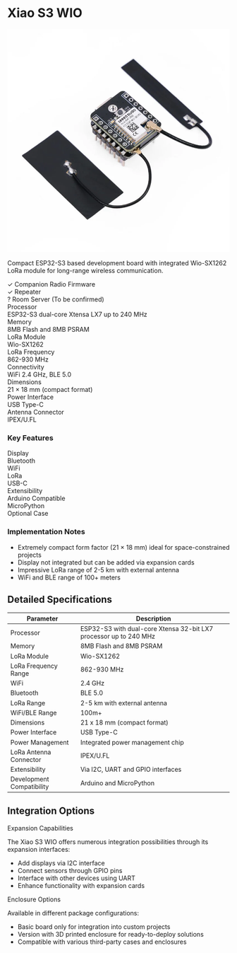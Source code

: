 # Xiao S3 WIO

<div class="section-divider">
  <div class="divider-line"></div>
</div>

<div class="device-header">
  <div class="device-image">
    <img src="./../../images/xiao-esp32s3-wio-sx1262-kit-for-meshtastic-lora-seeed-106179-72494757806465_800x.png" alt="Xiao S3 WIO">
  </div>
  <div class="device-intro">
    <p class="device-description">Compact ESP32-S3 based development board with integrated Wio-SX1262 LoRa module for long-range wireless communication.</p>
    <div class="firmware-support">
      <div class="support-item supported">
        <span class="support-icon">✓</span>
        <span class="support-text">Companion Radio Firmware</span>
      </div>
      <div class="support-item supported">
        <span class="support-icon">✓</span>
        <span class="support-text">Repeater</span>
      </div>
      <div class="support-item partial">
        <span class="support-icon">?</span>
        <span class="support-text">Room Server (To be confirmed)</span>
      </div>
    </div>
  </div>
</div>

<div class="specs-overview">
  <div class="specs-item">
    <div class="specs-label">Processor</div>
    <div class="specs-value">ESP32-S3 dual-core Xtensa LX7 up to 240 MHz</div>
  </div>
  <div class="specs-item">
    <div class="specs-label">Memory</div>
    <div class="specs-value">8MB Flash and 8MB PSRAM</div>
  </div>
  <div class="specs-item">
    <div class="specs-label">LoRa Module</div>
    <div class="specs-value">Wio-SX1262</div>
  </div>
  <div class="specs-item">
    <div class="specs-label">LoRa Frequency</div>
    <div class="specs-value">862-930 MHz</div>
  </div>
  <div class="specs-item">
    <div class="specs-label">Connectivity</div>
    <div class="specs-value">WiFi 2.4 GHz, BLE 5.0</div>
  </div>
  <div class="specs-item">
    <div class="specs-label">Dimensions</div>
    <div class="specs-value">21 × 18 mm (compact format)</div>
  </div>
  <div class="specs-item">
    <div class="specs-label">Power Interface</div>
    <div class="specs-value">USB Type-C</div>
  </div>
  <div class="specs-item">
    <div class="specs-label">Antenna Connector</div>
    <div class="specs-value">IPEX/U.FL</div>
  </div>
</div>

<div class="device-features">
  <div class="features-group">
    <h3 class="features-title">Key Features</h3>
    <div class="features-grid">
      <div class="feature-item unavailable">
        <span class="feature-name">Display</span>
      </div>
      <div class="feature-item available">
        <span class="feature-name">Bluetooth</span>
      </div>
      <div class="feature-item available">
        <span class="feature-name">WiFi</span>
      </div>
      <div class="feature-item available">
        <span class="feature-name">LoRa</span>
      </div>
      <div class="feature-item available">
        <span class="feature-name">USB-C</span>
      </div>
      <div class="feature-item available">
        <span class="feature-name">Extensibility</span>
      </div>
      <div class="feature-item available">
        <span class="feature-name">Arduino Compatible</span>
      </div>
      <div class="feature-item available">
        <span class="feature-name">MicroPython</span>
      </div>
      <div class="feature-item available">
        <span class="feature-name">Optional Case</span>
      </div>
    </div>
  </div>
  
  <div class="notes-group">
    <h3 class="notes-title">Implementation Notes</h3>
    <ul class="notes-list">
      <li>Extremely compact form factor (21 × 18 mm) ideal for space-constrained projects</li>
      <li>Display not integrated but can be added via expansion cards</li>
      <li>Impressive LoRa range of 2-5 km with external antenna</li>
      <li>WiFi and BLE range of 100+ meters</li>
    </ul>
  </div>
</div>

<div class="section-divider">
  <div class="divider-line"></div>
</div>

## Detailed Specifications

<div class="specs-table">
  <table>
    <thead>
      <tr>
        <th>Parameter</th>
        <th>Description</th>
      </tr>
    </thead>
    <tbody>
      <tr>
        <td>Processor</td>
        <td>ESP32-S3 with dual-core Xtensa 32-bit LX7 processor up to 240 MHz</td>
      </tr>
      <tr>
        <td>Memory</td>
        <td>8MB Flash and 8MB PSRAM</td>
      </tr>
      <tr>
        <td>LoRa Module</td>
        <td>Wio-SX1262</td>
      </tr>
      <tr>
        <td>LoRa Frequency Range</td>
        <td>862-930 MHz</td>
      </tr>
      <tr>
        <td>WiFi</td>
        <td>2.4 GHz</td>
      </tr>
      <tr>
        <td>Bluetooth</td>
        <td>BLE 5.0</td>
      </tr>
      <tr>
        <td>LoRa Range</td>
        <td>2-5 km with external antenna</td>
      </tr>
      <tr>
        <td>WiFi/BLE Range</td>
        <td>100m+</td>
      </tr>
      <tr>
        <td>Dimensions</td>
        <td>21 x 18 mm (compact format)</td>
      </tr>
      <tr>
        <td>Power Interface</td>
        <td>USB Type-C</td>
      </tr>
      <tr>
        <td>Power Management</td>
        <td>Integrated power management chip</td>
      </tr>
      <tr>
        <td>LoRa Antenna Connector</td>
        <td>IPEX/U.FL</td>
      </tr>
      <tr>
        <td>Extensibility</td>
        <td>Via I2C, UART and GPIO interfaces</td>
      </tr>
      <tr>
        <td>Development Compatibility</td>
        <td>Arduino and MicroPython</td>
      </tr>
    </tbody>
  </table>
</div>

<div class="section-divider">
  <div class="divider-line"></div>
</div>

## Integration Options

<div class="options-container">
  <div class="option-card">
    <div class="option-header">Expansion Capabilities</div>
    <div class="option-content">
      <p>The Xiao S3 WIO offers numerous integration possibilities through its expansion interfaces:</p>
      <ul class="option-list">
        <li>Add displays via I2C interface</li>
        <li>Connect sensors through GPIO pins</li>
        <li>Interface with other devices using UART</li>
        <li>Enhance functionality with expansion cards</li>
      </ul>
    </div>
  </div>
  
  <div class="option-card">
    <div class="option-header">Enclosure Options</div>
    <div class="option-content">
      <p>Available in different package configurations:</p>
      <ul class="option-list">
        <li>Basic board only for integration into custom projects</li>
        <li>Version with 3D printed enclosure for ready-to-deploy solutions</li>
        <li>Compatible with various third-party cases and enclosures</li>
      </ul>
    </div>
  </div>
</div>
